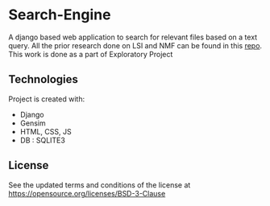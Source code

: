 # Search-Engine
A django based web application to search for relevant files based on a text query. All the prior research done on LSI and NMF can be found in this [repo](https://github.com/SHANMUKHA-VENKAT/Information-Retrieval-System). This work is done as a part of Exploratory Project 

## Technologies
Project is created with:
* Django
* Gensim 
* HTML, CSS, JS
* DB : SQLITE3

## License
See the updated terms and conditions of the license at https://opensource.org/licenses/BSD-3-Clause
